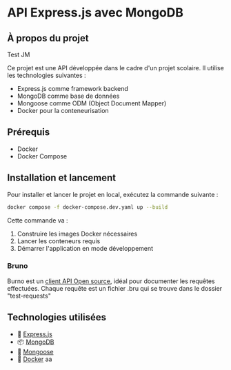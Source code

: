 # API Express.js avec MongoDB

## À propos du projet

Test JM

Ce projet est une API développée dans le cadre d'un projet scolaire. Il utilise les technologies suivantes :

- Express.js comme framework backend
- MongoDB comme base de données
- Mongoose comme ODM (Object Document Mapper)
- Docker pour la conteneurisation

## Prérequis

- Docker
- Docker Compose

## Installation et lancement

Pour installer et lancer le projet en local, exécutez la commande suivante :

```bash
docker compose -f docker-compose.dev.yaml up --build
```

Cette commande va :

1. Construire les images Docker nécessaires
2. Lancer les conteneurs requis
3. Démarrer l'application en mode développement

### Bruno

Burno est un [client API Open source](https://www.usebruno.com/), idéal pour documenter les requêtes effectuées. Chaque requête est un fichier .bru qui se trouve dans le dossier "test-requests"

## Technologies utilisées

- 🚀 [Express.js](https://expressjs.com/)
- 📦 [MongoDB](https://www.mongodb.com/)
- 🔄 [Mongoose](https://mongoosejs.com/)
- 🐳 [Docker](https://www.docker.com/)
  aa
